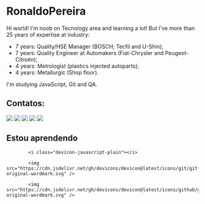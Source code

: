 # RonaldoPereira

Hi world! I'm noob on Tecnology area and learning a lot! But I've more than 25 years of expertise at industry:
- 7 years: Quality/HSE Manager (BOSCH; Tecfil and U-Shin);
- 7 years: Quality Engineer at Automakers (Fiat-Chrysler and Peugeot-Citroën);
- 4 years: Metrologist (plastics injected autoparts);
- 4 years: Metallurgic (Shop floor).

I'm studying JavaScript, Git and QA. 

## Contatos:

<div>
<a href="https://www.youtube.com/seu-canal-youtube-aqui" target="_blank"><img loading="lazy" src="https://img.shields.io/badge/YouTube-FF0000?style=for-the-badge&logo=youtube&logoColor=white" target="_blank"></a>
<a href="https://instagram.com/seu-usuário-instagram-aqui" target="_blank"><img loading="lazy" src="https://img.shields.io/badge/-Instagram-%23E4405F?style=for-the-badge&logo=instagram&logoColor=white" target="_blank"></a>
<a href="https://www.twitch.tv/seu-usuário-aqui" target="_blank"><img loading="lazy" src="https://img.shields.io/badge/Twitch-9146FF?style=for-the-badge&logo=twitch&logoColor=white" target="_blank"></a>
<a href = "mailto:contato@seu-usuário-aqui"><img loading="lazy" src="https://img.shields.io/badge/Gmail-D14836?style=for-the-badge&logo=gmail&logoColor=white" target="_blank"></a>
<a href="[https://www.linkedin.com/in/seu-usuário-linkedln-aqui](https://www.linkedin.com/in/qualidade-sqe-lean-eqf-fmea-vda-auditor-iso/)" target="_blank"><img loading="lazy" src="https://img.shields.io/badge/-LinkedIn-%230077B5?style=for-the-badge&logo=linkedin&logoColor=white" target="_blank"></a>   
</div>

## Estou aprendendo

            <i class="devicon-javascript-plain"></i>
                    
            <img src="https://cdn.jsdelivr.net/gh/devicons/devicon@latest/icons/git/git-original-wordmark.svg" />
          
            <img src="https://cdn.jsdelivr.net/gh/devicons/devicon@latest/icons/github/github-original-wordmark.svg" />
          

                    
